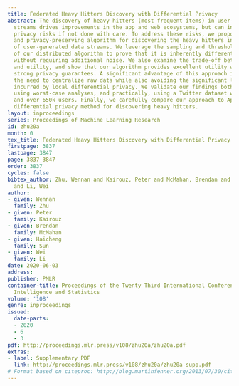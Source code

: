 ```yaml
---
title: Federated Heavy Hitters Discovery with Differential Privacy
abstract: The discovery of heavy hitters (most frequent items) in user-generated data
  streams drives improvements in the app and web ecosystems, but can incur substantial
  privacy risks if not done with care. To address these risks, we propose a distributed
  and privacy-preserving algorithm for discovering the heavy hitters in a population
  of user-generated data streams. We leverage the sampling and thresholding properties
  of our distributed algorithm to prove that it is inherently differentially private,
  without requiring additional noise. We also examine the trade-off between privacy
  and utility, and show that our algorithm provides excellent utility while also achieving
  strong privacy guarantees. A significant advantage of this approach is that it eliminates
  the need to centralize raw data while also avoiding the significant loss in utility
  incurred by local differential privacy. We validate our findings both theoretically,
  using worst-case analyses, and practically, using a Twitter dataset with 1.6M tweets
  and over 650k users. Finally, we carefully compare our approach to Apple’s local
  differential privacy method for discovering heavy hitters.
layout: inproceedings
series: Proceedings of Machine Learning Research
id: zhu20a
month: 0
tex_title: Federated Heavy Hitters Discovery with Differential Privacy
firstpage: 3837
lastpage: 3847
page: 3837-3847
order: 3837
cycles: false
bibtex_author: Zhu, Wennan and Kairouz, Peter and McMahan, Brendan and Sun, Haicheng
  and Li, Wei
author:
- given: Wennan
  family: Zhu
- given: Peter
  family: Kairouz
- given: Brendan
  family: McMahan
- given: Haicheng
  family: Sun
- given: Wei
  family: Li
date: 2020-06-03
address: 
publisher: PMLR
container-title: Proceedings of the Twenty Third International Conference on Artificial
  Intelligence and Statistics
volume: '108'
genre: inproceedings
issued:
  date-parts:
  - 2020
  - 6
  - 3
pdf: http://proceedings.mlr.press/v108/zhu20a/zhu20a.pdf
extras:
- label: Supplementary PDF
  link: http://proceedings.mlr.press/v108/zhu20a/zhu20a-supp.pdf
# Format based on citeproc: http://blog.martinfenner.org/2013/07/30/citeproc-yaml-for-bibliographies/
---
```

